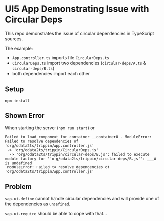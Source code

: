 # UI5 App Demonstrating Issue with Circular Deps

This repo demonstrates the issue of circular dependencies in TypeScript sources.

The example:

- `App.controller.ts` imports file `CircularDeps.ts`
- `CircularDeps.ts` import two dependencies (`circular-deps/A.ts` & `circular-deps/B.ts`)
- both dependencies import each other

## Setup

`npm install`

## Shown Error

When starting the server (`npm run start`) or

```
Failed to load component for container __container0 - ModuleError: Failed to resolve dependencies of 'org/odata2ts/trippin/App.controller.js'
 -> 'org/odata2ts/trippin/CircularDeps.js'
  -> 'org/odata2ts/trippin/circular-deps/B.js': failed to execute module factory for ''org/odata2ts/trippin/circular-deps/B.js'': ___A is undefined
 ModuleError: Failed to resolve dependencies of 'org/odata2ts/trippin/App.controller.js'
```

## Problem

`sap.ui.define` cannot handle circular dependencies and will provide one of the dependencies as `undefined`.

`sap.ui.require` should be able to cope with that...
